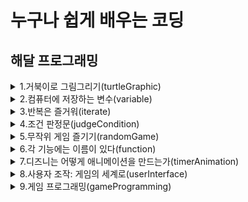 # 누구나 쉽게 배우는 코딩

## 해달 프로그래밍


<details>
 <summary>1.거북이로 그림그리기(turtleGraphic)</summary>


 ---

 > squareSpiral1.py  
 > 사각형을 반복해 그려 미로형태를 만듭니다  

 > squareSpiral2.py    
 > 숫자 하나 바꿔 계단 니선을 만듭니다  

 > circleSpiral1.py  
 > 나선형 원을 그려봅니다  

 > squareSpiral3.py    
 > 빨간색 계단 나선을 만듭니다  

 > squareSpiral4.py  
 > 화려한 계단 나선을 만듭니다  

 > colorCircleSpiral.py  
 > 화려한 나선형 원을 그려봅니다  

 > colorSpiral.py  
 > 응용 끝판왕  

</details>

<details>
 <summary>2.컴퓨터에 저장하는 변수(variable)</summary>


 ---

 ### 변수

 > thankYou.py  
 > 이름과 나이를 입력하고 원하는 문자열 출력해보자

 ### 파이썬 쉘 사용법(+변수)

 ### 구문 오류란?

 ### 파이썬 숫자  
   >정수, 부동 소수점
   >참, 거짓
   >복소수

 ### 파이썬 연산자
   >+, -, *, /, %
   >**
   >()

 > pizza.py  
 > 피자 주문하며 간단한 수학 문제 풀어보자

 ### 문자열

 > sayMeName.py  
 > 사용자 이름을 화면 가득히 채우기

 > spiralMyName.py  
 > 이름으로 나션형 모양 그리기

 ### 배열? 리스트?

 > colorSpiralInput.py  
 > 원하는 만큼 반복하는 나선 만들자

</details>

<details>
 <summary>3.반복은 즐거워(iterate)</summary>


 ---

 > rosette.py  
 > 반복문이 없다면

 ### For 반복문

 #### Range 함수

 #### List 함수

 > rosette4.py  
 > for문으로 4개의 장미모양 도형 만들기

 > rosette6.py  
 > for문으로 6개의 장미모양 도형 만들기

 > rosetteGoneWild.py  
 > 사용자 입력을 활용해 장미 프로그램 개선하자    
 > rosetteGoneWild2.py
 > 색이 다른 2개의 장미

 ### While 반복문

 ### While과 For의 공통점

 > sayOutNames.py  
 > 원할때까지 이름 받고 100번씩 출력하기  

 > spiralFamily.py
 > 가족 이름으로 나선형 모양 만들기

 ### 겹쳐진 반복문(Nested loop)

 ### Turtle.Pen()의 함수들

 > viralSpiral.py
 > 바이러스 나선 만들기

</details>

<details>
 <summary>4.조건 판정문(judgeCondition)</summary>


 ---

 ### if 조건문

 > ifSpiral.py  
 > if문 사용해 나선형을 볼지 묻기

 ### 참거짓식 또는 조건식

 ### 비교 연산자

 ### 비교 연산자 표

 > oldEnough.py
 > 운전 가능한 나이를 묻고 if문으로 판단하자

 ### else문

 > oldEnoughOrElse.py
 > 운전가능한 나이를 묻고 if, else문으로 판단하자  

 > polygonOrRosette.py
 > 사용자 입력에 따라 다각형 또는 장미 모양을 달리하자

 ### 짝수 또는 홀수?

 > rosettesAndPolygons.py
 > 짝수와 홀수에 따라 다른 모양의 나선 그리기

 ### elif문

 > wolfman.py
 > 날짜에 따라 늑대인간으로 변신  

 ### 복합 조건: if, and, or, not

 ### 논리 연산자

 ### 논리 연산자에서 빠른 판단법

 > whatToWear.py  
 > 온도와 강수량에 따라 다른 조언을 만들자  

 ### 암호화 - 시저 암호

 ### 문자열

 ### 문자열 가지고 놀기(대문자, 소문자)

 ### ASCII

 ### 파이썬에서 ASCII 사용하기

 > encoderDecoder.py
 > 암호화 프로그램 - 시저 암호

</details>

<details>
 <summary>5.무작위 게임 즐기기(randomGame)</summary>


 ---

 ### 모듈(Module)의 기초

 ### random

 > guessingGame.py    
 > 1에서 10 사이 숫자 맞추기 게임  

 ### binary search

 > guessingGame100.py  
 > 1에서 100 사이의 숫자 맞추기 게임  

 ### 무작위 색 고르기

 ### 평면 좌표계

 ### 무작위 위치 설정

 ### 그림 그릴 종이 크기

 > randomSpirals.py  
 > 임의의 크기와 색, 위치를 가지는 나선형 만들기  

 > rockPaperScissors.py  
 > 가위바위보 게임  

 > selectCard.py  
 > 트럼프 패에서 카드 뽑기  

 ### 카드 비교하기

 ### 리스트에서 특정 요소 찾기

 ### 어떤 카드가 더 높은가?

 > compareCard.py
 > 카드 비교하기

 > highCard.py  
 > 트럼프 카드를 뽑아 숫자가 더 높은 사람이 이깁니다.  

 ### 오름차순 정렬

 > fiveDice.py
 > 5개의 주사위를 던지고 정렬해 몇개나 같은지 비교  

 ### 만화경

 > kaleidoscope.py  
 > 거울 효과를 이용한 만화경 프로그램

 ### 배운 것 + 추가 학습
</details>

<details>
 <summary>6.각 기능에는 이름이 있다(function)</summary>


 ---
 ### 함수를 사용하자 1(feat.수학,프로그래밍)
 ### 함수를 사용하자 2(feat.수학,프로그래밍)

 ### 프로그래밍에서의 함수

 #### 함수를 사용하는 이유

 #### 함수를 사용하는 이유 2

 #### 함수 정의 or 함수 선언

 #### 함수 정의 or 함수 선언 예시

 #### 함수 호출

 ### 함수 vs 모듈

 > randomSpiralsFunction.py      
 > 함수를 사용해 임의의 크기와 색, 위치를 가지는 나선형 만들기  

 ### 매개 변수 : 함수에 정보 전달하기

 ### 함수에서 매개변수는 어디에?

 ### 웃는 얼굴 그리기

 #### 얼굴 그리기 - 설계

 #### 얼굴 그리기 - 코드

 #### 눈 그리기 - 설계

 #### 눈 그리기 - 코드

 #### 입 그리기 - 설계

 #### 입 그리기 - 코드

 > randomSmileys.py  
 > 스마일리 천국

 ### 반환값 : 함수가 주는 정보
 ### 함수가 가진 값을 반환(Return)하기

 ### 함수에서 반환값은 어디에?

 > pingPongCalculator.py  
 > 몇 개의 탁구공이 있어야 내 키와 몸무게가 될까?

 ### 사용자 조작에 반응하기

 ### 이벤트 처리하기: 거북이로 그리기

 > turtleDraw.py  
 > 마우스 클릭으로 그림그리기

 > turtleMax.py  
 > 두꺼운 선을 마우스 클릭으로 그림그리기

 ### 키보드 조작에 반응햐기: 방향 키로 그리기

 > arrowDraw.py  
 > 키보드 방향 키로 그리기  

 > clickSpiral.py  
 > 클릭해 나선형 그리기  

 > clickAndSmile.py  
 > 클릭해 스마일리 그리기  

 ### 클릭해 만화경 효과 그리기

 > clickKaleidoscope.py  
 > 클릭해 만화경 효과 그리기  


 ### 자신만의 모듈 만들기

 ### 나선형 모듈 만들기
 >colorSpiral.py
 >


 ### 모듈 사용하기
 >multiSpiral.py
 >


 ### 모듈 응용하기
 >superSpiral.py


</details>
<details>
 <summary>7.디즈니는 어떻게 애니메이션을 만드는가(timerAnimation)</summary>


 ---

 ### 새로운 모듈 : 파이게임

 ### 파이게임을 이용해 GUI 만들기

 ### 파이게임 설치하기

 ### 파이게임 설치하기 - 윈도우 1
 ### 파이게임 설치하기 - 윈도우 2
 ### 파이게임 설치하기 - 윈도우 3

 ### 멍령어 실행 예시

 ### 파이게임 설치하기 - 맥

 ### 파이게임 설치된지 확인

 ### RGB란?

 ### 파이게임 좌표 체계

 >showDot.py  
 >파이게임으로 화면에 원 그리기


 ### 게임 요소

 #### 설정
 #### 게임용 반복 만들기
 #### 게임용 반복 만들기 2
 #### 프로그램 종료하기

 >showPic.py  
 >파이게임으로 화면에 그림 그리기

 #### 디즈니는 어떻게 애니메이션을 만드는가
 #### 디즈니는 어떻게 애니메이션을 만드는가2

 ### 타이밍 맞추기 : 공의 이동과 튕김

 ### 스마일리 움직이기
 ### 스마일리 움직이기 2
 ### 스마일리 움직이기 3

 ### 시계 클래스를 이용해 스마일리 움직이기
 ### 시계 클래스를 이용해 스마일리 움직이기 2

 >smileyMove.py  
 >스마일리 그림을 이용한 첫번째 애니메이션

 ### 벽에 부딪히면 튕기기

 #### 벽에 부딪히기
 #### 벽에 부딪히기 2
 #### 벽에 부딪히기 3
 #### 이동 방향 변경하기

 >smileyBounce1.py  
 >스마일리가 화면의 두 모서리 사이에서 튕기기

 ### 네 개의 벽에서 스마일리 튕기기
 #### 수평 및 수직 이동 속도
 #### 벽에 부딪히기

 >smileyBounce2.py  
 >네 개의 벽에서 스마일리 튕기기

 ### 더 알아보기

</details>
<details>
 <summary>8.사용자 조작: 게임의 세계로(userInterface)</summary>


 ---

 ### 사용자 조작 : 캐릭터와 상호작용

 ### 사용자 조작 기능 : 클릭과 드래그

 ### 클릭해서 원 그리기 - 설정
 ### 클릭해서 원 그리기 - 게임용 반복 처리 : 마우스 클릭 처리

 >clickDots.py    
 >클릭해서 원 그리기  

 ### 드래그해서 그리기
 ### 드래그해서 그리기 - 설정
 ### 드래그해서 그리기 - 게임용 반복 처리 : 마우스 클릭 이벤트 처리
 >dragDots.py   
 >드래그해서 그리기

 ### 파이게임을 사용해 게임이나 애니메이션 만드는 이유
 ### 고급 사용자 조작 : 스마일리 터트리기

 ### 스마일리 스프라이트
 ### 클래스와 객체에 대한 보충 설명
 ### 클래스 이용해 프로그램 만들기 - 설정
 ### 스마일리 스프라이트 클래스 설정하기
 ### 스프라이트 설정하기

 ### 스파라이트 업데이트하기

 >smileyExplosion2.py  
 >온 세상이 스마일리

 ### 충돌 감지 및 스프라이트 지우기

 >smileyPop.py  
 >충돌 감지 및 스프라이트 지우기

 ### 이번 장에서 배운 것
</details>

<details>
 <summary>9.게임 프로그래밍(gameProgramming)</summary>


 ---

 ### 게임 만들기 : 스마일리 퐁

 ### 게임 설계 요소

 ### 게임 구조 만들기 : 스마일리 퐁 버전 1.0

 ### 탁구대와 게임 요소 그리기

 ### 점수 기록하기

 ### 생명 차감하기

 ### 탁구채로 공 치기

 ### 점수 추가하기

 ### 점수 보여주기

 >smileyPong1.py  
 >스마일리 퐁 1.0

 ### 난이도와 게임 종료 추가하기 : 스마일리 퐁 버전 2.0

 ### 게임 오버

 ### 게임 재시작하기

 ### 빠르게 더 빠르게

 >smileyPong2.py  
 >스마일리 퐁 2.0  

 ### 기능 더 추가하기 : 스마일리 팝 2.0

 ### 파이게임 이용해 효과음 추가하기

 ### 게임 진행 상태 표시하기

 ### 만들어진 스마일리 수와 터진 스마일리 수

 ### 터진 스마일리의 비율

 >smileyPop2.py  
 >스마일리 팝 2.0


</details>
